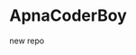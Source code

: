 # ApnaCoderBoy
new repo
<html>
  <head>
    <title>Welcome to amit pandey repository</title>
  </head>
</html>
